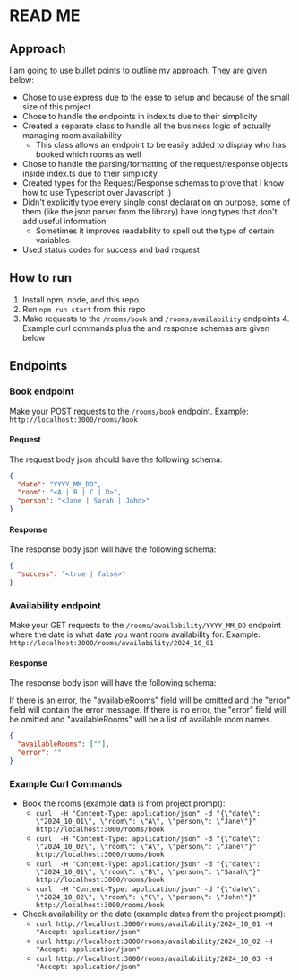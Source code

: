 # READ ME

## Approach

I am going to use bullet points to outline my approach. They are given below:

* Chose to use express due to the ease to setup and because of the small size of this project
* Chose to handle the endpoints in index.ts due to their simplicity
* Created a separate class to handle all the business logic of actually managing room availability
  * This class allows an endpoint to be easily added to display who has booked which rooms as well
* Chose to handle the parsing/formatting of the request/response objects inside index.ts due to their simplicity
* Created types for the Request/Response schemas to prove that I know how to use Typescript over Javascript ;)
* Didn't explicitly type every single const declaration on purpose, some of them (like the json parser from the library) have long types that don't add useful information
  * Sometimes it improves readability to spell out the type of certain variables
* Used status codes for success and bad request


## How to run
1. Install npm, node, and this repo.
2. Run `npm run start` from this repo
3. Make requests to the `/rooms/book` and `/rooms/availability` endpoints
   4. Example curl commands plus the and response schemas are given below

## Endpoints

### Book endpoint

Make your POST requests to the `/rooms/book` endpoint. Example: `http://localhost:3000/rooms/book`

#### Request
The request body json should have the following schema:

```json
{
  "date": "YYYY_MM_DD",
  "room": "<A | B | C | D>",
  "person": "<Jane | Sarah | John>"
}
```

#### Response
The response body json will have the following schema:

```json
{
  "success": "<true | false>"
}
```

### Availability endpoint

Make your GET requests to the `/rooms/availability/YYYY_MM_DD` endpoint where the date is what date you want room availability for. Example: `http://localhost:3000/rooms/availability/2024_10_01`

#### Response
The response body json will have the following schema:

If there is an error, the "availableRooms" field will be omitted and the "error" field will contain the error message.
If there is no error, the "error" field will be omitted and "availableRooms" will be a list of available room names.

```json
{
  "availableRooms": [""],
  "error": ""
}
```

### Example Curl Commands
* Book the rooms (example data is from project prompt):
  * `curl  -H "Content-Type: application/json" -d "{\"date\": \"2024_10_01\", \"room\": \"A\", \"person\": \"Jane\"}" http://localhost:3000/rooms/book`
  * `curl  -H "Content-Type: application/json" -d "{\"date\": \"2024_10_02\", \"room\": \"A\", \"person\": \"Jane\"}" http://localhost:3000/rooms/book`
  * `curl  -H "Content-Type: application/json" -d "{\"date\": \"2024_10_01\", \"room\": \"B\", \"person\": \"Sarah\"}" http://localhost:3000/rooms/book`
  * `curl  -H "Content-Type: application/json" -d "{\"date\": \"2024_10_02\", \"room\": \"C\", \"person\": \"John\"}" http://localhost:3000/rooms/book`
* Check availability on the date (example dates from the project prompt):
  * `curl http://localhost:3000/rooms/availability/2024_10_01 -H "Accept: application/json" `
  * `curl http://localhost:3000/rooms/availability/2024_10_02 -H "Accept: application/json" `
  * `curl http://localhost:3000/rooms/availability/2024_10_03 -H "Accept: application/json" `